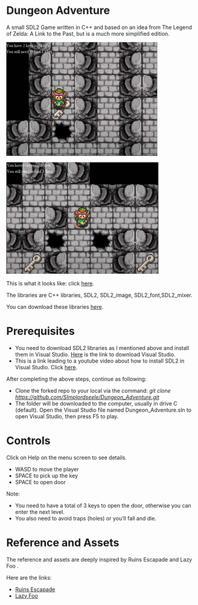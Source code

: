 # Dungeon Adventure

A small SDL2 Game written in C++ and based on an idea from The Legend of Zelda: A Link to the Past, but is a much more simplified edition.

![](media/ead2a83b9238f8bd03e9152db365cddd.png)

![](media/31a45f34fedbd765f5f93665fc748c56.png)

This is what it looks like: click [here](https://www.youtube.com/watch?v=SBL8ckMv_b4&ab_channel=Tu%E1%BA%A5nAnhNguy%E1%BB%85nNg%E1%BB%8Dc).

The libraries are C++ libraries, SDL2, SDL2_image, SDL2_font,SDL2_mixer.

You can download these libraries [here](https://github.com/libsdl-org/SDL/releases/tag/release-2.30.2).

# Prerequisites

-   You need to download SDL2 libraries as I mentioned above and install them in Visual Studio. [Here](https://visualstudio.microsoft.com/fr/downloads/) is the link to download Visual Studio.
-   This is a link leading to a youtube video about how to install SDL2 in Visual Studio. Click [here](https://www.youtube.com/watch?v=UgJadfInqyo&ab_channel=Th%C3%A0nhAnOfficial).

After completing the above steps, continue as following:

-   Clone the forked repo to your local via the command: *git clone https://github.com/SImplordseele/Dungeon_Adventure.git*
-   The folder will be downloaded to the computer, usually in drive C (default). Open the Visual Studio file named Dungeon_Adventure.sln to open Visual Studio, then press F5 to play.

# Controls

Click on Help on the menu screen to see details.

-   WASD to move the player
-   SPACE to pick up the key
-   SPACE to open door

Note:

-   You need to have a total of 3 keys to open the door, otherwise you can enter the next level.
-   You also need to avoid traps (holes) or you’ll fall and die.

# Reference and Assets

The reference and assets are deeply inspired by Ruins Escapade and Lazy Foo .

Here are the links:

-   [Ruins Escapade](https://github.com/AparaV/Ruins-Escapade)
-   [Lazy Foo](https://lazyfoo.net/tutorials/SDL/)
